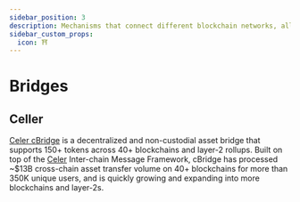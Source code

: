 ```yaml
---
sidebar_position: 3
description: Mechanisms that connect different blockchain networks, allowing secure and decentralized transfer of assets and data across platforms.
sidebar_custom_props:
  icon: ⛩️
---
```


# Bridges

## Celler

[Celer cBridge](https://cbridge.celer.network/) is a decentralized and non-custodial asset bridge that supports 150+ tokens across 40+ blockchains and layer-2 rollups. Built on top of the [Celer](https://celer.network/) Inter-chain Message Framework, cBridge has processed ~$13B cross-chain asset transfer volume on 40+ blockchains for more than 350K unique users, and is quickly growing and expanding into more blockchains and layer-2s.